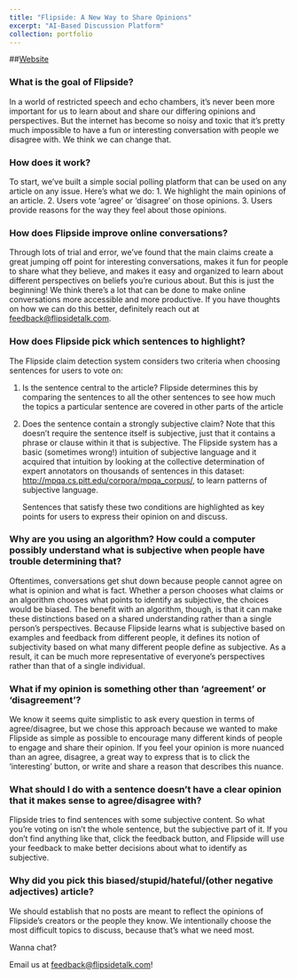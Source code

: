 ```yaml
---
title: "Flipside: A New Way to Share Opinions"
excerpt: "AI-Based Discussion Platform"
collection: portfolio
---
```


##[Website](https://www.flipsidetalk.com)

### What is the goal of Flipside?

In a world of restricted speech and echo chambers, it’s never been more important for us to learn about and share our differing opinions and perspectives. But the internet has become so noisy and toxic that it’s pretty much impossible to have a fun or interesting conversation with people we disagree with. We think we can change that.


### How does it work?

To start, we’ve built a simple social polling platform that can be used on any article on any issue. Here’s what we do: 1. We highlight the main opinions of an article. 2. Users vote ‘agree’ or ‘disagree’ on those opinions. 3. Users provide reasons for the way they feel about those opinions.


### How does Flipside improve online conversations?

Through lots of trial and error, we’ve found that the main claims create a great jumping off point for interesting conversations, makes it fun for people to share what they believe, and makes it easy and organized to learn about different perspectives on beliefs you’re curious about. But this is just the beginning! We think there’s a lot that can be done to make online conversations more accessible and more productive. If you have thoughts on how we can do this better, definitely reach
out at feedback@flipsidetalk.com.


### How does Flipside pick which sentences to highlight?

The Flipside claim detection system considers two criteria when choosing sentences for users to vote on: 

1. Is the sentence central to the article? Flipside determines this by comparing the sentences to all the other sentences to see how much the topics a particular sentence are covered in other parts of the article 

2. Does the sentence contain a strongly subjective claim? Note that this doesn’t require the sentence itself is subjective, just that it contains a phrase or clause within it that is subjective. The Flipside system has a basic (sometimes wrong!) intuition of subjective language and it acquired that intuition by looking at the collective determination of expert annotators on thousands of sentences in this dataset: http://mpqa.cs.pitt.edu/corpora/mpqa_corpus/, to learn patterns of
   subjective language. 

   Sentences that satisfy these two conditions are highlighted as key points for users to express their opinion on and discuss.


### Why are you using an algorithm? How could a computer possibly understand what is subjective when people have trouble determining that?

   Oftentimes, conversations get shut down because people cannot agree on what is opinion and what is fact. Whether a person chooses what claims or an algorithm chooses what points to identify as subjective, the choices would be biased. The benefit with an algorithm, though, is that it can make these distinctions based on a shared understanding rather than a single person’s perspectives. Because Flipside learns what is subjective based on examples and feedback from different people, it
   defines its notion of subjectivity based on what many different people define as subjective. As a result, it can be much more representative of everyone’s perspectives rather than that of a single individual.

### What if my opinion is something other than ‘agreement’ or ‘disagreement’?

   We know it seems quite simplistic to ask every question in terms of agree/disagree, but we chose this approach because we wanted to make Flipside as simple as possible to encourage many different kinds of people to engage and share their opinion. If you feel your opinion is more nuanced than an agree, disagree, a great way to express that is to click the ‘interesting’ button, or write and share a reason that describes this nuance.


### What should I do with a sentence doesn’t have a clear opinion that it makes sense to agree/disagree with?

   Flipside tries to find sentences with some subjective content. So what you’re voting on isn’t the whole sentence, but the subjective part of it. If you don’t find anything like that, click the feedback button, and Flipside will use your feedback to make better decisions about what to identify as subjective.


### Why did you pick this biased/stupid/hateful/(other negative adjectives) article?

   We should establish that no posts are meant to reflect the opinions of Flipside’s creators or the people they know. We intentionally choose the most difficult topics to discuss, because that’s what we need most.


   Wanna chat?

   Email us at feedback@flipsidetalk.com!


